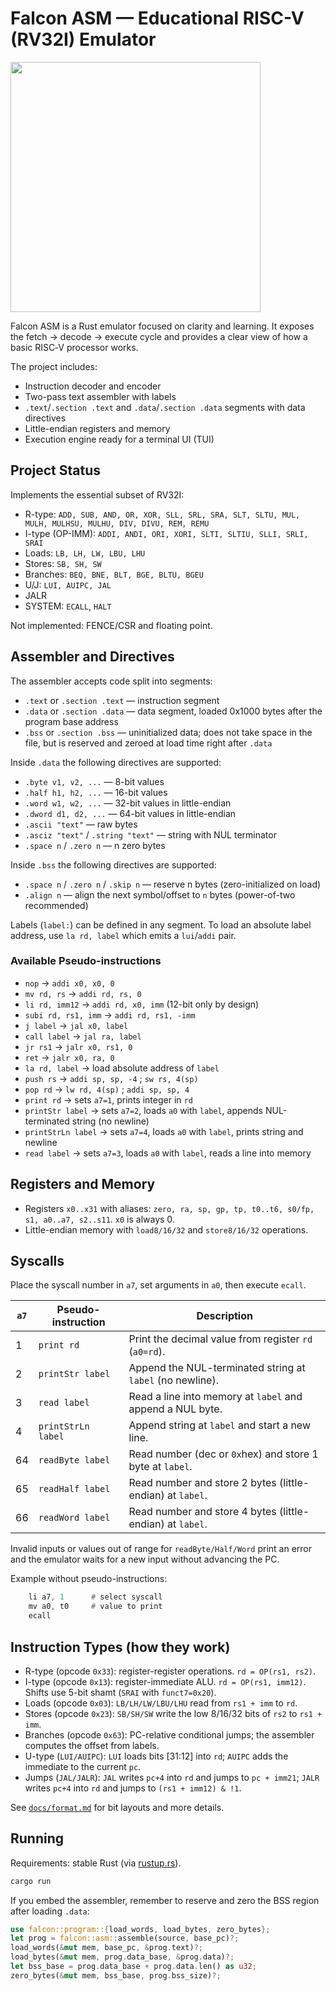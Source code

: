 # Falcon ASM — Educational RISC-V (RV32I) Emulator
<img src="https://github.com/user-attachments/assets/b0a9c716-3750-4aba-85f0-6957d2b510fc" height="400"/>

Falcon ASM is a Rust emulator focused on clarity and learning. It exposes the fetch -> decode -> execute cycle and provides a clear view of how a basic RISC‑V processor works.

The project includes:

- Instruction decoder and encoder
- Two-pass text assembler with labels
- `.text`/`.section .text` and `.data`/`.section .data` segments with data directives
- Little-endian registers and memory
- Execution engine ready for a terminal UI (TUI)

## Project Status

Implements the essential subset of RV32I:

- R-type: `ADD, SUB, AND, OR, XOR, SLL, SRL, SRA, SLT, SLTU, MUL, MULH, MULHSU, MULHU, DIV, DIVU, REM, REMU`
- I-type (OP-IMM): `ADDI, ANDI, ORI, XORI, SLTI, SLTIU, SLLI, SRLI, SRAI`
- Loads: `LB, LH, LW, LBU, LHU`
- Stores: `SB, SH, SW`
- Branches: `BEQ, BNE, BLT, BGE, BLTU, BGEU`
- U/J: `LUI, AUIPC, JAL`
- JALR
- SYSTEM: `ECALL`, `HALT`

Not implemented: FENCE/CSR and floating point.

## Assembler and Directives

The assembler accepts code split into segments:

- `.text` or `.section .text` — instruction segment
- `.data` or `.section .data` — data segment, loaded 0x1000 bytes after the program base address
- `.bss` or `.section .bss` — uninitialized data; does not take space in the file, but is reserved and zeroed at load time right after `.data`

Inside `.data` the following directives are supported:

- `.byte v1, v2, ...` — 8-bit values
- `.half h1, h2, ...` — 16-bit values
- `.word w1, w2, ...` — 32-bit values in little-endian
- `.dword d1, d2, ...` — 64-bit values in little-endian
- `.ascii "text"` — raw bytes
- `.asciz "text"` / `.string "text"` — string with NUL terminator
- `.space n` / `.zero n` — n zero bytes

Inside `.bss` the following directives are supported:

- `.space n` / `.zero n` / `.skip n` — reserve n bytes (zero-initialized on load)
- `.align n` — align the next symbol/offset to `n` bytes (power-of-two recommended)

Labels (`label:`) can be defined in any segment. To load an absolute label address, use `la rd, label` which emits a `lui`/`addi` pair.

### Available Pseudo-instructions

- `nop` -> `addi x0, x0, 0`
- `mv rd, rs` -> `addi rd, rs, 0`
- `li rd, imm12` -> `addi rd, x0, imm` (12-bit only by design)
- `subi rd, rs1, imm` -> `addi rd, rs1, -imm`
- `j label` -> `jal x0, label`
- `call label` -> `jal ra, label`
- `jr rs1` -> `jalr x0, rs1, 0`
- `ret` -> `jalr x0, ra, 0`
- `la rd, label` -> load absolute address of `label`
- `push rs` -> `addi sp, sp, -4` ; `sw rs, 4(sp)`
- `pop rd` -> `lw rd, 4(sp)` ; `addi sp, sp, 4`
- `print rd` -> sets `a7=1`, prints integer in `rd`
- `printStr label` -> sets `a7=2`, loads `a0` with `label`, appends NUL-terminated string (no newline)
- `printStrLn label` -> sets `a7=4`, loads `a0` with `label`, prints string and newline
- `read label` -> sets `a7=3`, loads `a0` with `label`, reads a line into memory

## Registers and Memory

- Registers `x0..x31` with aliases: `zero, ra, sp, gp, tp, t0..t6, s0/fp, s1, a0..a7, s2..s11`. `x0` is always 0.
- Little-endian memory with `load8/16/32` and `store8/16/32` operations.

## Syscalls

Place the syscall number in `a7`, set arguments in `a0`, then execute `ecall`.

| `a7` | Pseudo-instruction | Description |
|------|--------------------|-------------|
| 1 | `print rd` | Print the decimal value from register `rd` (`a0=rd`). |
| 2 | `printStr label` | Append the NUL-terminated string at `label` (no newline). |
| 3 | `read label` | Read a line into memory at `label` and append a NUL byte. |
| 4 | `printStrLn label` | Append string at `label` and start a new line. |
| 64 | `readByte label` | Read number (dec or `0x`hex) and store 1 byte at `label`. |
| 65 | `readHalf label` | Read number and store 2 bytes (little-endian) at `label`. |
| 66 | `readWord label` | Read number and store 4 bytes (little-endian) at `label`. |

Invalid inputs or values out of range for `readByte/Half/Word` print an error and the emulator waits for a new input without advancing the PC.

Example without pseudo-instructions:

```asm
    li a7, 1      # select syscall
    mv a0, t0     # value to print
    ecall
```

## Instruction Types (how they work)

- R-type (opcode `0x33`): register-register operations. `rd = OP(rs1, rs2)`.
- I-type (opcode `0x13`): register-immediate ALU. `rd = OP(rs1, imm12)`. Shifts use 5-bit shamt (`SRAI` with `funct7=0x20`).
- Loads (opcode `0x03`): `LB/LH/LW/LBU/LHU` read from `rs1 + imm` to `rd`.
- Stores (opcode `0x23`): `SB/SH/SW` write the low 8/16/32 bits of `rs2` to `rs1 + imm`.
- Branches (opcode `0x63`): PC-relative conditional jumps; the assembler computes the offset from labels.
- U-type (`LUI/AUIPC`): `LUI` loads bits [31:12] into `rd`; `AUIPC` adds the immediate to the current `pc`.
- Jumps (`JAL/JALR`): `JAL` writes `pc+4` into `rd` and jumps to `pc + imm21`; `JALR` writes `pc+4` into `rd` and jumps to `(rs1 + imm12) & !1`.

See [`docs/format.md`](format.md) for bit layouts and more details.

## Running

Requirements: stable Rust (via [rustup.rs](https://rustup.rs)).

```bash
cargo run
```

If you embed the assembler, remember to reserve and zero the BSS region after loading `.data`:

```rust
use falcon::program::{load_words, load_bytes, zero_bytes};
let prog = falcon::asm::assemble(source, base_pc)?;
load_words(&mut mem, base_pc, &prog.text)?;
load_bytes(&mut mem, prog.data_base, &prog.data)?;
let bss_base = prog.data_base + prog.data.len() as u32;
zero_bytes(&mut mem, bss_base, prog.bss_size)?;
```



